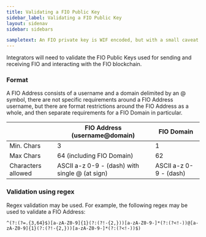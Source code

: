 ```yaml
---
title: Validating a FIO Public Key
sidebar_label: Validating a FIO Public Key
layout: sidenav
sidebar: sidebars

sampletext: An FIO private key is WIF encoded, but with a small caveat. So to get the raw private key from an EOS private key, simply Base58 decode the key. Once decoded, you will find a prefix byte on the front (0x80) which is the same as Bitcoin. The last 4 bytes of this decoded data is a checksum which is made up of a SHA256(SHA256(decoded data minus the last 4 bytes)). So to get the raw private key, Base58 decode, trim the first byte and the last 4 bytes and you should be left with a 32 byte raw private key.
---
```


Integrators will need to validate the FIO Public Keys used for sending and receiving FIO and interacting with the FIO blockchain. 

### Format

A FIO Address consists of a username and a domain delimited by an @ symbol, there are not specific requirements around a FIO Address username, but there are format restrictions around the FIO Address as a whole, and then separate requirements for a FIO Domain in particular.

| |FIO Address (username@domain) |FIO Domain |
|---|---|---|
|Min. Chars | 3 | 1 |
|Max Chars | 64 (including FIO Domain) | 62 |
|Characters allowed	|ASCII a-z 0-9 - (dash) with single @ (at sign) |ASCII a-z 0-9 - (dash)|


### Validation using regex

Regex validation may be used. For example, the following regex may be used to validate a FIO Address: 

`^(?:(?=.{3,64}$)[a-zA-Z0-9]{1}(?:(?!-{2,}))[a-zA-Z0-9-]*(?:(?<!-))@[a-zA-Z0-9]{1}(?:(?!-{2,}))[a-zA-Z0-9-]*(?:(?<!-))$)`

